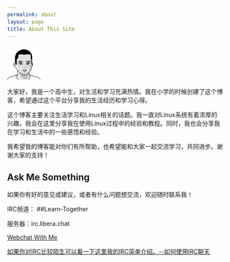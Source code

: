 ```yaml
---
permalink: about
layout: page
title: About This Site
---
```


<img src="/images/tiantian.png" height="80" width="80" class="inline-left" title="Tian Tian" alt="Tian Tian" />

大家好，我是一个高中生，对生活和学习充满热情。我在小学的时候创建了这个博客，希望通过这个平台分享我的生活经历和学习心得。

这个博客主要关注生活学习和Linux相关的话题。我一直对Linux系统有着浓厚的兴趣，我会在这里分享我在使用Linux过程中的经验和教程。同时，我也会分享我在学习和生活中的一些感悟和经验。

我希望我的博客能对你们有所帮助，也希望能和大家一起交流学习，共同进步。谢谢大家的支持！


## Ask Me Something

如果你有好的意见或建议，或者有什么问题想交流，欢迎随时联系我！

IRC频道： ##Learn-Together

服务器：irc.libera.chat

[Webchat With Me](https://web.libera.chat/##Learn-Together)

[如果你对IRC比较陌生可以看一下这里我的IRC简单介绍。--如何使用IRC聊天](https://kongpengju.com/blog/2019/07/18/irc-chat-with-me/)
